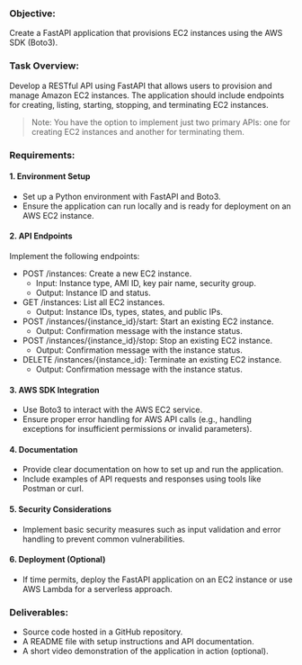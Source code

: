 ### Objective:
Create a FastAPI application that provisions EC2 instances using the AWS SDK (Boto3).

### Task Overview:
Develop a RESTful API using FastAPI that allows users to provision and manage Amazon EC2 instances. The application should include endpoints for creating, listing, starting, stopping, and terminating EC2 instances.

> Note: You have the option to implement just two primary APIs: one for creating EC2 instances and another for terminating them.

### Requirements:
#### 1. Environment Setup
- Set up a Python environment with FastAPI and Boto3.
- Ensure the application can run locally and is ready for deployment on an AWS EC2 instance.

#### 2. API Endpoints
Implement the following endpoints:
- POST /instances: Create a new EC2 instance.
    - Input: Instance type, AMI ID, key pair name, security group.
    - Output: Instance ID and status.
- GET /instances: List all EC2 instances.
    - Output: Instance IDs, types, states, and public IPs.
- POST /instances/{instance_id}/start: Start an existing EC2 instance.
    - Output: Confirmation message with the instance status.
- POST /instances/{instance_id}/stop: Stop an existing EC2 instance.
    - Output: Confirmation message with the instance status.
- DELETE /instances/{instance_id}: Terminate an existing EC2 instance.
    - Output: Confirmation message with the instance status.

#### 3. AWS SDK Integration
- Use Boto3 to interact with the AWS EC2 service.
- Ensure proper error handling for AWS API calls (e.g., handling exceptions for insufficient permissions or invalid parameters).

#### 4. Documentation
- Provide clear documentation on how to set up and run the application.
- Include examples of API requests and responses using tools like Postman or curl.

#### 5. Security Considerations
- Implement basic security measures such as input validation and error handling to prevent common vulnerabilities.

#### 6. Deployment (Optional)
- If time permits, deploy the FastAPI application on an EC2 instance or use AWS Lambda for a serverless approach.

### Deliverables:
- Source code hosted in a GitHub repository.
- A README file with setup instructions and API documentation.
- A short video demonstration of the application in action (optional).
